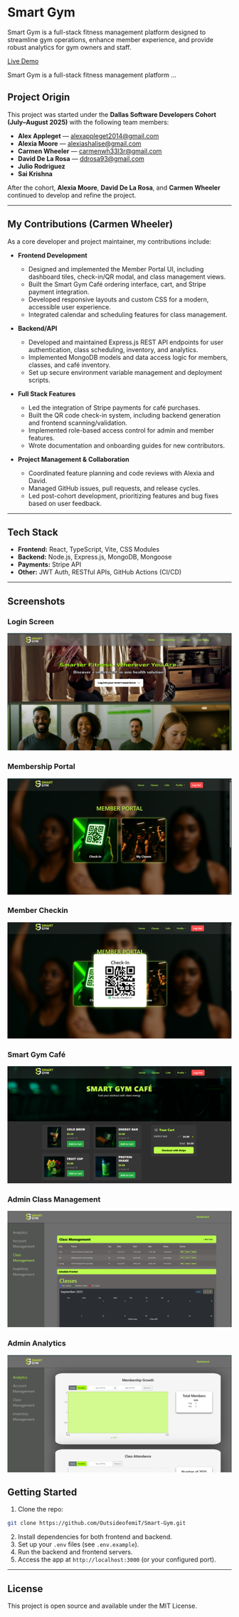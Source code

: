 # Smart Gym

Smart Gym is a full-stack fitness management platform designed to streamline gym operations, enhance member experience, and provide robust analytics for gym owners and staff.

[Live Demo](https://smart-gym-jxxx.onrender.com/)

Smart Gym is a full-stack fitness management platform ...


## Project Origin

This project was started under the **Dallas Software Developers Cohort (July–August 2025)** with the following team members:
- **Alex Appleget** — alexappleget2014@gmail.com
- **Alexia Moore** — alexiashalise@gmail.com
- **Carmen Wheeler** — carmenwh33l3r@gmail.com
- **David De La Rosa** — ddrosa93@gmail.com
- **Julio Rodriguez**
- **Sai Krishna**

After the cohort, **Alexia Moore**, **David De La Rosa**, and **Carmen Wheeler** continued to develop and refine the project.

---

## My Contributions (Carmen Wheeler)

As a core developer and project maintainer, my contributions include:

- **Frontend Development**
  - Designed and implemented the Member Portal UI, including dashboard tiles, check-in/QR modal, and class management views.
  - Built the Smart Gym Café ordering interface, cart, and Stripe payment integration.
  - Developed responsive layouts and custom CSS for a modern, accessible user experience.
  - Integrated calendar and scheduling features for class management.

- **Backend/API**
  - Developed and maintained Express.js REST API endpoints for user authentication, class scheduling, inventory, and analytics.
  - Implemented MongoDB models and data access logic for members, classes, and café inventory.
  - Set up secure environment variable management and deployment scripts.

- **Full Stack Features**
  - Led the integration of Stripe payments for café purchases.
  - Built the QR code check-in system, including backend generation and frontend scanning/validation.
  - Implemented role-based access control for admin and member features.
  - Wrote documentation and onboarding guides for new contributors.

- **Project Management & Collaboration**
  - Coordinated feature planning and code reviews with Alexia and David.
  - Managed GitHub issues, pull requests, and release cycles.
  - Led post-cohort development, prioritizing features and bug fixes based on user feedback.

---

## Tech Stack

- **Frontend:** React, TypeScript, Vite, CSS Modules
- **Backend:** Node.js, Express.js, MongoDB, Mongoose
- **Payments:** Stripe API
- **Other:** JWT Auth, RESTful APIs, GitHub Actions (CI/CD)

---



## Screenshots

### Login Screen
![Login Screen](./DSD-smart-gym/public/assets/LoginScreen.png)

### Membership Portal
![Membership Portal](./DSD-smart-gym/public/assets/MemberPortal.png)

### Member Checkin
![Membership QR Checkin](./DSD-smart-gym/public/assets/qrcheckin.png)

### Smart Gym Café
![Smart Gym Café](./DSD-smart-gym/public/assets/Cafe.png)

### Admin Class Management
![Class Management](./DSD-smart-gym/public/assets/ClassMgmt.png)

### Admin Analytics
![Analytics Dashboard](./DSD-smart-gym/public/assets/AdminDash.png)


## Getting Started

1. Clone the repo:
  ```bash
  git clone https://github.com/OutsideofemiT/Smart-Gym.git
  ```
2. Install dependencies for both frontend and backend.
3. Set up your `.env` files (see `.env.example`).
4. Run the backend and frontend servers.
5. Access the app at `http://localhost:3000` (or your configured port).

---

## License

This project is open source and available under the MIT License.
